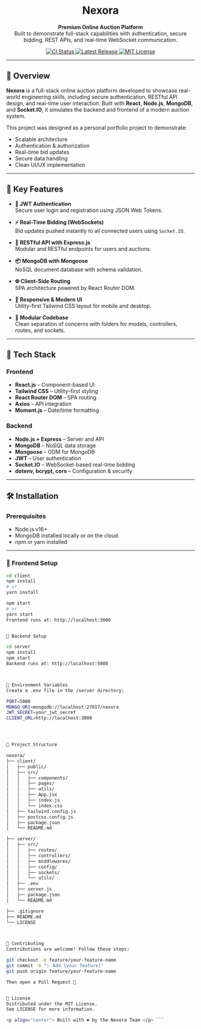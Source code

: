 
<h1 align="center">Nexora</h1>
<p align="center">
  <strong>Premium Online Auction Platform</strong><br>
  Built to demonstrate full-stack capabilities with authentication, secure bidding, REST APIs, and real-time WebSocket communication.
</p>

<p align="center">
  <a href="https://github.com/Abhinavsuryakolla/nexora/actions">
    <img src="https://img.shields.io/github/actions/workflow/status/Abhinavsuryakolla/nexora/ci.yml?branch=main&style=flat-square" alt="CI Status"/>
  </a>
  <a href="https://github.com/Abhinavsuryakolla/nexora/releases">
    <img src="https://img.shields.io/github/v/release/Abhinavsuryakolla/nexora?style=flat-square" alt="Latest Release"/>
  </a>
  <a href="LICENSE">
    <img src="https://img.shields.io/github/license/Abhinavsuryakolla/nexora?style=flat-square" alt="MIT License"/>
  </a>
</p>

---

## 🧾 Overview

**Nexora** is a full-stack online auction platform developed to showcase real-world engineering skills, including secure authentication, RESTful API design, and real-time user interaction. Built with **React**, **Node.js**, **MongoDB**, and **Socket.IO**, it simulates the backend and frontend of a modern auction system.

This project was designed as a personal portfolio project to demonstrate:
- Scalable architecture
- Authentication & authorization
- Real-time bid updates
- Secure data handling
- Clean UI/UX implementation

---

## 🚀 Key Features

- **🔐 JWT Authentication**  
  Secure user login and registration using JSON Web Tokens.

- **⚡ Real-Time Bidding (WebSockets)**  
  Bid updates pushed instantly to all connected users using `Socket.IO`.

- **🧩 RESTful API with Express.js**  
  Modular and RESTful endpoints for users and auctions.

- **📦 MongoDB with Mongoose**  
  NoSQL document database with schema validation.

- **🌐 Client-Side Routing**  
  SPA architecture powered by React Router DOM.

- **📱 Responsive & Modern UI**  
  Utility-first Tailwind CSS layout for mobile and desktop.

- **🧠 Modular Codebase**  
  Clean separation of concerns with folders for models, controllers, routes, and sockets.

---

## 🧰 Tech Stack

### Frontend
- **React.js** – Component-based UI
- **Tailwind CSS** – Utility-first styling
- **React Router DOM** – SPA routing
- **Axios** – API integration
- **Moment.js** – Date/time formatting

### Backend
- **Node.js + Express** – Server and API
- **MongoDB** – NoSQL data storage
- **Mongoose** – ODM for MongoDB
- **JWT** – User authentication
- **Socket.IO** – WebSocket-based real-time bidding
- **dotenv, bcrypt, cors** – Configuration & security

---

## 🛠️ Installation

### Prerequisites
- Node.js v16+
- MongoDB installed locally or on the cloud
- npm or yarn installed

---

### 🔧 Frontend Setup

```bash
cd client
npm install
# or
yarn install

npm start
# or
yarn start
Frontend runs at: http://localhost:3000


🔧 Backend Setup

cd server
npm install
npm start
Backend runs at: http://localhost:5000



🔐 Environment Variables
Create a .env file in the /server directory:

PORT=5000
MONGO_URI=mongodb://localhost:27017/nexora
JWT_SECRET=your_jwt_secret
CLIENT_URL=http://localhost:3000




📁 Project Structure

nexora/
├── client/                             
│   ├── public/
│   ├── src/
│   │   ├── components/                 
│   │   ├── pages/                      
│   │   ├── utils/                      
│   │   ├── App.jsx
│   │   ├── index.js
│   │   └── index.css
│   ├── tailwind.config.js
│   ├── postcss.config.js
│   ├── package.json
│   └── README.md

├── server/                            
│   ├── src/
│   │   ├── routes/                     
│   │   ├── controllers/               
│   │   ├── middlewares/               
│   │   ├── config/                    
│   │   ├── sockets/                   
│   │   └── utils/                     
│   ├── .env                            
│   ├── server.js                       
│   ├── package.json
│   └── README.md

├── .gitignore
├── README.md
└── LICENSE



🙌 Contributing
Contributions are welcome! Follow these steps:

git checkout -b feature/your-feature-name
git commit -m "✨ Add [your feature]"
git push origin feature/your-feature-name

Then open a Pull Request 🚀


📄 License
Distributed under the MIT License.
See LICENSE for more information.

<p align="center"> Built with ❤️ by the Nexora Team </p> ```